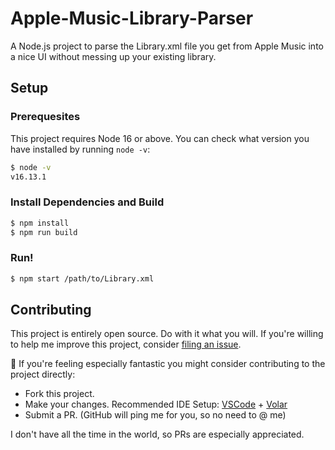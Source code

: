 # Apple-Music-Library-Parser

A Node.js project to parse the Library.xml file you get from Apple Music into a nice UI without messing up your existing library.

## Setup

### Prerequesites

This project requires Node 16 or above. You can check what version you have installed by running `node -v`:

```sh
$ node -v
v16.13.1
```

### Install Dependencies and Build

```sh
$ npm install
$ npm run build
```

### Run!

```sh
$ npm start /path/to/Library.xml
```

## Contributing

This project is entirely open source. Do with it what you will. If you're willing to help me improve this project, consider [filing an issue](https://github.com/AverageHelper/accountable-vue/issues/new/choose).

🧐 If you're feeling especially fantastic you might consider contributing to the project directly:

- Fork this project.
- Make your changes. Recommended IDE Setup: [VSCode](https://code.visualstudio.com/) + [Volar](https://marketplace.visualstudio.com/items?itemName=johnsoncodehk.volar)
- Submit a PR. (GitHub will ping me for you, so no need to @ me)

I don't have all the time in the world, so PRs are especially appreciated.
